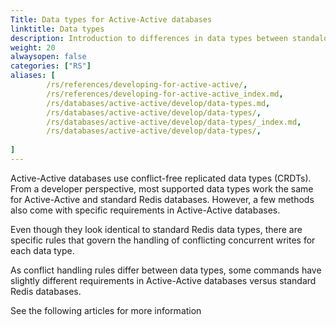 ```yaml
---
Title: Data types for Active-Active databases
linktitle: Data types
description: Introduction to differences in data types between standalone and Active-Active Redis databases.
weight: 20
alwaysopen: false
categories: ["RS"]
aliases: [
        /rs/references/developing-for-active-active/,
        /rs/references/developing-for-active-active_index.md,
        /rs/databases/active-active/develop/data-types.md,
        /rs/databases/active-active/develop/data-types/,
        /rs/databases/active-active/develop/data-types/_index.md,
        /rs/databases/active-active/develop/data-types/,
     
]
---
```



Active-Active databases use conflict-free replicated data types (CRDTs). From a developer perspective, most supported data types work the same for Active-Active and standard Redis databases. However, a few methods also come with specific requirements in Active-Active databases.

Even though they look identical to standard Redis data types, there are specific rules that govern the handling of
conflicting concurrent writes for each data type.

As conflict handling rules differ between data types, some commands have slightly different requirements in Active-Active databases versus standard Redis databases.

See the following articles for more information 


